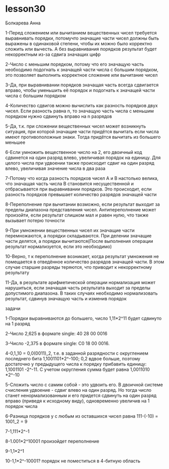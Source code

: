 # lesson30
Болкарева Анна

1-Перед сложением или вычитанием вещественных чисел требуется выравнивать порядки, потомучто значащие части чисел должны быть выражены в одинаковой степени, чтобы их можно было корректно сложить или вычесть. А без выравнивания порядков результат будет некорректным из-за сдвига значащих цифр

2-Число с меньшим порядком, потому что его значащую часть необходимо подогнать к значащей части числа с большим порядком, это позволяет выполнить корректное сложение или вычитание чисел

3-Да, при выравнивании порядков значащая часть всегда сдвигается вправо, чтобы уменьшить её порядок и подогнать к значащей части числа с большим порядком

4-Количество сдвигов можно вычислить как разность порядков двух чисел. Если разность равна n, то значащую часть числа с меньшим порядком нужно сдвинуть вправо на n разрядов

5-Да, т.к. при сложении вещественных чисел может возникнуть ситуация, при которой значащие части придётся вычитать если числа имеют противоположные знаки. Тогда придётся вычитать из большего меньшее

6-Если умножить вещественное число на 2, его двоичный код сдвинется на один разряд влево, увеличивая порядок на единицу. Для целого числа при удвоении также происходит сдвиг на один разряд влево, увеличивая значение числа в два раза

7-Потому что когда разность порядков чисел A и B настолько велика, что значащая часть числа B становится несущественной и отбрасывается при выравнивании порядков. Это происходит, если разность порядков превышает количество разрядов значащей части

8-Переполнение при вычитании возможно, если результат выходит за пределы диапазона представления чисел. Антипереполнение может произойти, если результат слишком мал и равен нулю, что также вызывает потерю точности

9-При умножении вещественных чисел их значащие части перемножаются, а порядки складываются. При делении значащие части делятся, а порядки вычитаются(После выполнения операции результат нормализуется, если это необходимо)

10-Верно, т к переполнение возникает, когда результат умножения не помещается в отведённое количество разрядов значащей части. В этом случае старшие разряды теряются, что приводит к некорректному результату

11-Да, в результате арифметической операции нормализация может нарушиться, если значащая часть результата выходит за пределы допустимого диапазона. В таких случаях необходимо нормализовать результат, сдвинув значащую часть и изменив порядок

задачи

1-Порядки выравниваются до большего, число 1,11*2^11 будет сдвинуто на 1 разряд

2-Число 2,625 в формате single: 40 28 00 0016

3-Число -2,375 в формате single: C0 18 00 0016.

4-0,1_10 = 0,0(0011)_2, т.е. в заданной разрядности с округлением последнего бита 1,1001101*2^-100; 0,2 вдвое больше, поэтому достаточно у предыдущего числа к порядку прибавить единицу: 1,1001101 -2^-11. С учетом округления сумма будет равна 1,0011010 *2^-10

5-Сложить число с самим собой - это удвоить его. В двоичной системе счисления удвоение - сдвиг влево на один разряд. Но тогда число станет ненормализованным и его придется сдвинуть на один разряд вправо (приведя к исходному виду), одновременно увеличив на 1 порядок числа

6-Разница порядков у с любым из оставшихся чисел равна 111-(-10) = 1001_2 = 9

7-1,111*2^-1

8-1.001*2^10001 произойдет переполнение

9-1,1*2^1

10-1,1*2^-10001? порядок не поместиться в 4-битную область
